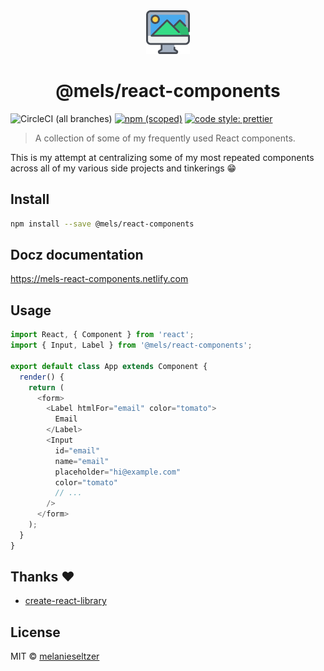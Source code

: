<div align="center"><img src="https://github.com/melanieseltzer/react-components/blob/master/public/iconfinder_12-Computer_3213278.png?raw=true" width="70" alt="mels react components" /></div>

<h1 align="center">@mels/react-components</h1>

![CircleCI (all branches)](https://img.shields.io/circleci/project/github/melanieseltzer/react-components.svg) [![npm (scoped)](https://img.shields.io/npm/v/@mels/react-components.svg)](https://www.npmjs.com/package/@mels/react-components) [![code style: prettier](https://img.shields.io/badge/code_style-prettier-ff69b4.svg)](https://github.com/prettier/prettier)

> A collection of some of my frequently used React components.

This is my attempt at centralizing some of my most repeated components across all of my various side projects and tinkerings 😁

## Install

```bash
npm install --save @mels/react-components
```

## Docz documentation

https://mels-react-components.netlify.com

## Usage

```js
import React, { Component } from 'react';
import { Input, Label } from '@mels/react-components';

export default class App extends Component {
  render() {
    return (
      <form>
        <Label htmlFor="email" color="tomato">
          Email
        </Label>
        <Input
          id="email"
          name="email"
          placeholder="hi@example.com"
          color="tomato"
          // ...
        />
      </form>
    );
  }
}
```

## Thanks ❤️

- [create-react-library](https://github.com/transitive-bullshit/create-react-library/)

## License

MIT © [melanieseltzer](https://github.com/melanieseltzer)
